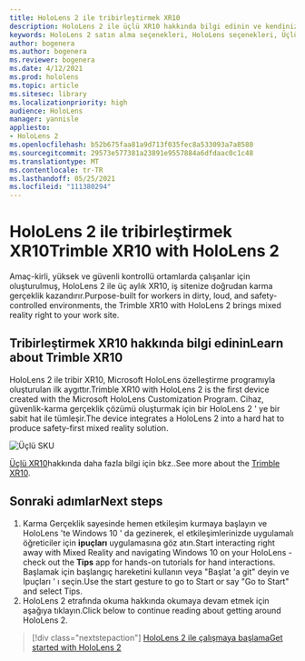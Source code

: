 ```yaml
---
title: HoloLens 2 ile tribirleştirmek XR10
description: HoloLens 2 ile üçlü XR10 hakkında bilgi edinin ve kendinizinkini aldıktan sonra ne yapmanız gerektiğini öğrenin.
keywords: HoloLens 2 satın alma seçenekleri, HoloLens seçenekleri, Üçlü birleştirmek XR10
author: bogenera
ms.author: bogenera
ms.reviewer: bogenera
ms.date: 4/12/2021
ms.prod: hololens
ms.topic: article
ms.sitesec: library
ms.localizationpriority: high
audience: HoloLens
manager: yannisle
appliesto:
- HoloLens 2
ms.openlocfilehash: b52b675faa81a9d713f035fec8a533093a7a8580
ms.sourcegitcommit: 29573e577381a23891e9557884a6dfdaac0c1c48
ms.translationtype: MT
ms.contentlocale: tr-TR
ms.lasthandoff: 05/25/2021
ms.locfileid: "111380294"
---
```

# <a name="trimble-xr10-with-hololens-2"></a><span data-ttu-id="a6ab4-104">HoloLens 2 ile tribirleştirmek XR10</span><span class="sxs-lookup"><span data-stu-id="a6ab4-104">Trimble XR10 with HoloLens 2</span></span>

<span data-ttu-id="a6ab4-105">Amaç-kirli, yüksek ve güvenli kontrollü ortamlarda çalışanlar için oluşturulmuş, HoloLens 2 ile üç aylık XR10, iş sitenize doğrudan karma gerçeklik kazandırır.</span><span class="sxs-lookup"><span data-stu-id="a6ab4-105">Purpose-built for workers in dirty, loud, and safety-controlled environments, the Trimble XR10 with HoloLens 2 brings mixed reality right to your work site.</span></span>

## <a name="learn-about-trimble-xr10"></a><span data-ttu-id="a6ab4-106">Tribirleştirmek XR10 hakkında bilgi edinin</span><span class="sxs-lookup"><span data-stu-id="a6ab4-106">Learn about Trimble XR10</span></span>

<span data-ttu-id="a6ab4-107">HoloLens 2 ile tribir XR10, Microsoft HoloLens özelleştirme programıyla oluşturulan ilk aygıttır.</span><span class="sxs-lookup"><span data-stu-id="a6ab4-107">Trimble XR10 with HoloLens 2 is the first device created with the Microsoft HoloLens Customization Program.</span></span> <span data-ttu-id="a6ab4-108">Cihaz, güvenlik-karma gerçeklik çözümü oluşturmak için bir HoloLens 2 ' ye bir sabit hat ile tümleşir.</span><span class="sxs-lookup"><span data-stu-id="a6ab4-108">The device integrates a HoloLens 2 into a hard hat to produce safety-first mixed reality solution.</span></span>

![Üçlü SKU](./images/trimble-ed.png)

<span data-ttu-id="a6ab4-110">[Üçlü XR10](https://fieldtech.trimble.com/en/product/trimble-xr10-with-hololens-2)hakkında daha fazla bilgi için bkz..</span><span class="sxs-lookup"><span data-stu-id="a6ab4-110">See more about the [Trimble XR10](https://fieldtech.trimble.com/en/product/trimble-xr10-with-hololens-2).</span></span>

## <a name="next-steps"></a><span data-ttu-id="a6ab4-111">Sonraki adımlar</span><span class="sxs-lookup"><span data-stu-id="a6ab4-111">Next steps</span></span>

1. <span data-ttu-id="a6ab4-112">Karma Gerçeklik sayesinde hemen etkileşim kurmaya başlayın ve HoloLens 'te Windows 10 ' da gezinerek, el etkileşimlerinizde uygulamalı öğreticiler için **ipuçları** uygulamasına göz atın.</span><span class="sxs-lookup"><span data-stu-id="a6ab4-112">Start interacting right away with Mixed Reality and navigating Windows 10 on your HoloLens - check out the **Tips** app for hands-on tutorials for hand interactions.</span></span> <span data-ttu-id="a6ab4-113">Başlamak için başlangıç hareketini kullanın veya "Başlat 'a git" deyin ve Ipuçları ' ı seçin.</span><span class="sxs-lookup"><span data-stu-id="a6ab4-113">Use the start gesture to go to Start or say "Go to Start" and select Tips.</span></span>
1. <span data-ttu-id="a6ab4-114">HoloLens 2 etrafında okuma hakkında okumaya devam etmek için aşağıya tıklayın.</span><span class="sxs-lookup"><span data-stu-id="a6ab4-114">Click below to continue reading about getting around HoloLens 2.</span></span>

> [!div class="nextstepaction"]
> [<span data-ttu-id="a6ab4-115">HoloLens 2 ile çalışmaya başlama</span><span class="sxs-lookup"><span data-stu-id="a6ab4-115">Get started with HoloLens 2</span></span>](hololens2-basic-usage.md)